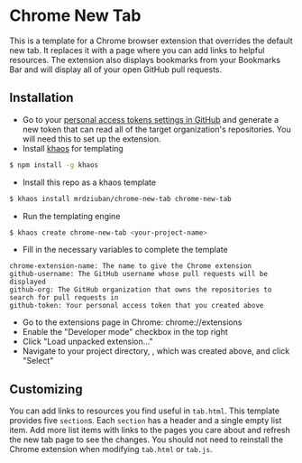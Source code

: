 # Chrome New Tab

This is a template for a Chrome browser extension that overrides the default new tab. It replaces it with a page where you can add links to helpful resources. The extension also displays bookmarks from your Bookmarks Bar and will display all of your open GitHub pull requests.

## Installation

- Go to your [personal access tokens settings in GitHub](https://github.com/settings/tokens) and generate a new token that can read all of the target organization's repositories. You will need this to set up the extension.
- Install [khaos](http://khaos.io) for templating
```bash
$ npm install -g khaos
```
- Install this repo as a khaos template
```bash
$ khaos install mrdziuban/chrome-new-tab chrome-new-tab
```
- Run the templating engine
```bash
$ khaos create chrome-new-tab <your-project-name>
```
- Fill in the necessary variables to complete the template
```
chrome-extension-name: The name to give the Chrome extension
github-username: The GitHub username whose pull requests will be displayed
github-org: The GitHub organization that owns the repositories to search for pull requests in
github-token: Your personal access token that you created above
```
- Go to the extensions page in Chrome: chrome://extensions
- Enable the "Developer mode" checkbox in the top right
- Click "Load unpacked extension..."
- Navigate to your project directory, <your-project-name>, which was created above, and click "Select"

## Customizing

You can add links to resources you find useful in `tab.html`. This template provides five `section`s. Each `section` has a header and a single empty list item. Add more list items with links to the pages you care about and refresh the new tab page to see the changes. You should not need to reinstall the Chrome extension when modifying `tab.html` or `tab.js`.
